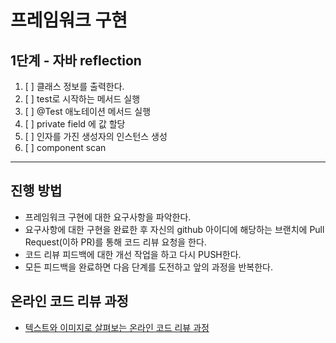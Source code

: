 # 프레임워크 구현

## 1단계 - 자바 reflection
1. [ ] 클래스 정보를 출력한다.
2. [ ] test로 시작하는 메서드 실행
3. [ ] @Test 애노테이션 메서드 실행
4. [ ] private field 에 값 할당
5. [ ] 인자를 가진 생성자의 인스턴스 생성
6. [ ] component scan

---

## 진행 방법
* 프레임워크 구현에 대한 요구사항을 파악한다.
* 요구사항에 대한 구현을 완료한 후 자신의 github 아이디에 해당하는 브랜치에 Pull Request(이하 PR)를 통해 코드 리뷰 요청을 한다.
* 코드 리뷰 피드백에 대한 개선 작업을 하고 다시 PUSH한다.
* 모든 피드백을 완료하면 다음 단계를 도전하고 앞의 과정을 반복한다.

## 온라인 코드 리뷰 과정
* [텍스트와 이미지로 살펴보는 온라인 코드 리뷰 과정](https://github.com/next-step/nextstep-docs/tree/master/codereview)
